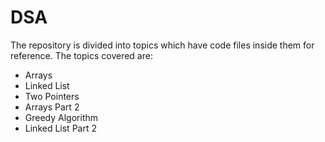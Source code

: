 # DSA

The repository is divided into topics which have code files inside them for reference. The topics covered are:

- Arrays
- Linked List
- Two Pointers
- Arrays Part 2
- Greedy Algorithm
- Linked List Part 2
